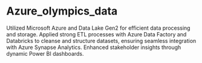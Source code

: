 # Azure_olympics_data
Utilized Microsoft Azure and Data Lake Gen2 for efficient data processing and storage. Applied strong ETL processes with Azure
Data Factory and Databricks to cleanse and structure datasets, ensuring seamless integration with Azure Synapse Analytics.
Enhanced stakeholder insights through dynamic Power BI dashboards.
